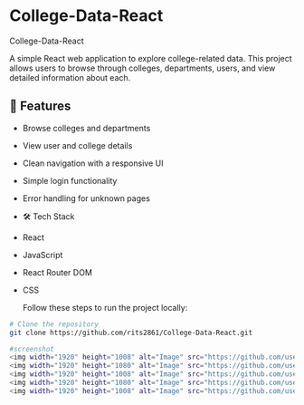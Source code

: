 # College-Data-React
College-Data-React

A simple React web application to explore college-related data. This project allows users to browse through colleges, departments, users, and view detailed information about each.

## 🚀 Features

- Browse colleges and departments
- View user and college details
- Clean navigation with a responsive UI
- Simple login functionality
- Error handling for unknown pages

- 🛠️ Tech Stack

- React
- JavaScript
- React Router DOM
- CSS

  Follow these steps to run the project locally:

```bash
# Clone the repository
git clone https://github.com/rits2861/College-Data-React.git

#screenshot
<img width="1920" height="1008" alt="Image" src="https://github.com/user-attachments/assets/85917949-4795-4516-aedd-577330817cb2" />
<img width="1920" height="1080" alt="Image" src="https://github.com/user-attachments/assets/21d0a2af-01be-4207-bdaa-952800ccfb42" />
<img width="1920" height="1008" alt="Image" src="https://github.com/user-attachments/assets/5b8fa797-689e-4bce-96b3-a82607f09c09" />
<img width="1920" height="1080" alt="Image" src="https://github.com/user-attachments/assets/5b5aa850-0165-4a25-b4af-f5df4497af44" />
<img width="1920" height="1008" alt="Image" src="https://github.com/user-attachments/assets/b75e0079-adff-4e34-97f5-f185a2c8d513" />
